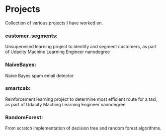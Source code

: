 # Projects
Collection of various projects I have worked on.

### customer_segments: 
Unsupervised learning project to identify and segment customers, as part of Udacity Machine Learning Engineer nanodegree

### NaiveBayes:
Naive Bayes spam email detector

### smartcab:
Reinforcement learning project to determine most efficient route for a taxi, as part of Udacity Maching Learning Engineer nanodegree

### RandomForest:
From scratch implementation of decision tree and random forest algorithms. 
